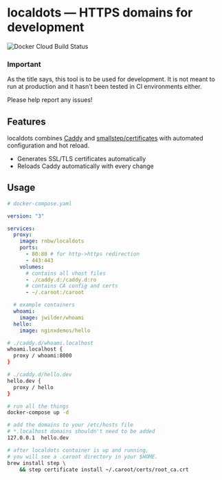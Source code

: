 # localdots — HTTPS domains for development

![Docker Cloud Build Status](https://img.shields.io/docker/cloud/build/rnbw/localdots)

### Important

As the title says, this tool is to be used for development. It is not meant to run at production and it hasn't been tested in CI environments either.

Please help report any issues!

## Features

localdots combines [Caddy](https://github.com/caddyserver/caddy) and [smallstep/certificates](https://github.com/smallstep/certificates) with automated configuration and hot reload.

- Generates SSL/TLS certificates automatically
- Reloads Caddy automatically with every change

## Usage

```yaml
# docker-compose.yaml

version: "3"

services:
  proxy:
    image: rnbw/localdots
    ports:
      - 80:80 # for http->https redirection
      - 443:443
    volumes:
      # contains all vhost files
      - ./caddy.d:/caddy.d:ro
      # contains CA config and certs
      - ~/.caroot:/caroot

  # example containers
  whoami:
    image: jwilder/whoami
  hello:
    image: nginxdemos/hello
```

```bash
# ./caddy.d/whoami.localhost
whoami.localhost {
  proxy / whoami:8000
}

# ./caddy.d/hello.dev
hello.dev {
  proxy / hello
}
```

```bash
# run all the things
docker-compose up -d

# add the domains to your /etc/hosts file
# *.localhost domains shouldn't need to be added
127.0.0.1  hello.dev

# after localdots container is up and running,
# you will see a .caroot directory in your $HOME.
brew install step \
    && step certificate install ~/.caroot/certs/root_ca.crt
```
